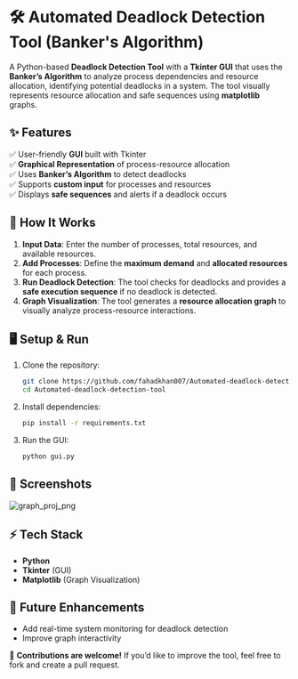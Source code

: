 # 🛠 Automated Deadlock Detection Tool (Banker's Algorithm)

A Python-based **Deadlock Detection Tool** with a **Tkinter GUI** that uses the **Banker’s Algorithm** to analyze process dependencies and resource allocation, identifying potential deadlocks in a system. The tool visually represents resource allocation and safe sequences using **matplotlib** graphs.

## ✨ Features  
✅ User-friendly **GUI** built with Tkinter  
✅ **Graphical Representation** of process-resource allocation  
✅ Uses **Banker’s Algorithm** to detect deadlocks  
✅ Supports **custom input** for processes and resources  
✅ Displays **safe sequences** and alerts if a deadlock occurs  

## 📌 How It Works  
1. **Input Data**: Enter the number of processes, total resources, and available resources.  
2. **Add Processes**: Define the **maximum demand** and **allocated resources** for each process.  
3. **Run Deadlock Detection**: The tool checks for deadlocks and provides a **safe execution sequence** if no deadlock is detected.  
4. **Graph Visualization**: The tool generates a **resource allocation graph** to visually analyze process-resource interactions.  

## 🖥 Setup & Run  
1. Clone the repository:  
   ```sh
   git clone https://github.com/fahadkhan007/Automated-deadlock-detection-tool.git
   cd Automated-deadlock-detection-tool
   ```  
2. Install dependencies:  
   ```sh
   pip install -r requirements.txt
   ```  
3. Run the GUI:  
   ```sh
   python gui.py
   ```  

## 📸 Screenshots  
![graph_proj_png](https://github.com/user-attachments/assets/ef5b2a18-cbf4-40d7-a59d-78e8c5d3c5f3)


## ⚡ Tech Stack  
- **Python**  
- **Tkinter** (GUI)  
- **Matplotlib** (Graph Visualization)  

## 📌 Future Enhancements  
- Add real-time system monitoring for deadlock detection  
- Improve graph interactivity  

🚀 **Contributions are welcome!** If you’d like to improve the tool, feel free to fork and create a pull request.


